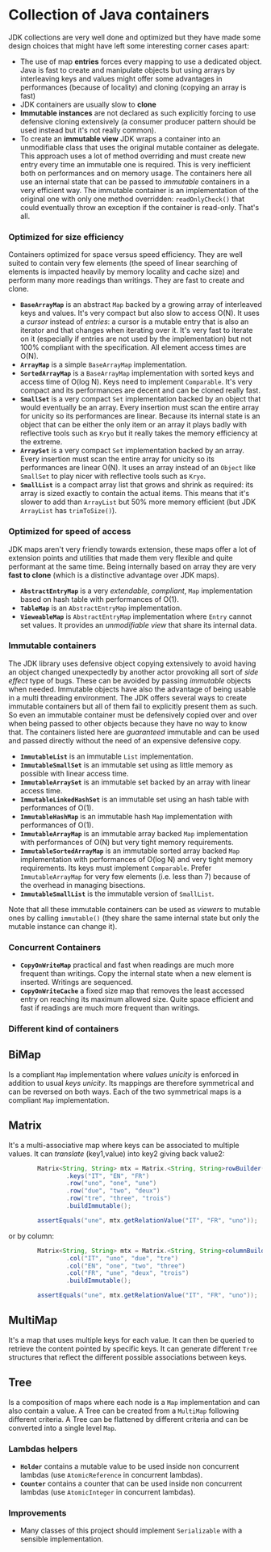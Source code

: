 # Collection of Java containers

JDK collections are very well done and optimized but they have made some design choices that might have left some interesting corner cases apart:
 - The use of map **entries** forces every mapping to use a dedicated object. Java is fast to create and manipulate objects but using arrays by interleaving keys and values might offer some advantages in performances (because of locality) and cloning (copying an array is fast)
 - JDK containers are usually slow to **clone**
 - **Immutable instances** are not declared as such explicitly forcing to use defensive cloning extensively (a consumer producer pattern should be used instead but it's not really common).
 - To create an **immutable view** JDK wraps a container into an unmodifiable class that uses the original mutable container as delegate. This approach uses a lot of method overriding and must create new entry every time an immutable one is required. This is very inefficient both on performances and on memory usage. The containers here all use an internal state that can be passed to _immutable_ containers in a very efficient way. The immutable container is an implementation of the original one with only one method overridden: `readOnlyCheck()` that could eventually throw an exception if the container is read-only. That's all.

### Optimized for size efficiency

Containers optimized for space versus speed efficiency. They are well suited to contain very few elements (the speed of linear searching of elements is impacted heavily by memory locality and cache size) and perform many more readings than writings. They are fast to create and clone.

* **`BaseArrayMap`** is an abstract `Map` backed by a growing array of interleaved keys and values. It's very compact but also slow to access O(N). It uses a _cursor_ instead of _entries_: a cursor is a mutable entry that is also an iterator and that changes when iterating over it. It's very fast to iterate on it (especially if entries are not used by the implementation) but not 100% compliant with the specification. All element access times are O(N).
* **`ArrayMap`** is a simple `BaseArrayMap` implementation.
* **`SortedArrayMap`** is a `BaseArrayMap` implementation with sorted keys and access time of O(log N). Keys need to implement `Comparable`. It's very compact and its performances are decent and can be cloned really fast.
* **`SmallSet`** is a very compact `Set` implementation backed by an object that would eventually be an array. Every insertion must scan the entire array for unicity so its performances are linear. Because its internal state is an object that can be either the only item or an array it plays badly with reflective tools such as `Kryo` but it really takes the memory efficiency at the extreme.
* **`ArraySet`** is a very compact `Set` implementation backed by an array. Every insertion must scan the entire array for unicity so its performances are linear O(N). It uses an array instead of an `Object` like `SmallSet` to play nicer with reflective tools such as `Kryo`.
* **`SmallList`** is a compact array list that grows and shrink as required: its array is sized exactly to contain the actual items. This means that it's slower to add than `ArrayList` but 50% more memory efficient (but JDK `ArrayList` has `trimToSize()`).

### Optimized for speed of access

JDK maps aren't very friendly towards extension, these maps offer a lot of extension points and utilities that made them very flexible and quite performant at the same time. Being internally based on array they are very **fast to clone** (which is a distinctive advantage over JDK maps).

* **`AbstractEntryMap`** is a very _extendable_, _compliant_, `Map` implementation based on hash table with performances of O(1).
* **`TableMap`** is an `AbstractEntryMap` implementation.
* **`VieweableMap`** is `AbstractEntryMap` implementation where `Entry` cannot set values. It provides an _unmodifiable view_ that share its internal data.

### Immutable containers

The JDK library uses defensive object copying extensively to avoid having an object changed unexpectedly by another actor provoking all sort of _side effect_ type of bugs. These can be avoided by passing _immutable_ objects when needed. Immutable objects have also the advantage of being usable in a multi threading environment. The JDK offers several ways to create immutable containers but all of them fail to explicitly present them as such. So even an immutable container must be defensively copied over and over when being passed to other objects because they have no way to know that. The containers listed here are _guaranteed_ immutable and can be used and passed directly without the need of an expensive defensive copy.

* **`ImmutableList`** is an immutable `List` implementation.
* **`ImmutableSmallSet`** is an immutable set using as little memory as possible with linear access time.
* **`ImmutableArraySet`** is an immutable set backed by an array with linear access time.
* **`ImmutableLinkedHashSet`** is an immutable set using an hash table with performances of O(1).
* **`ImmutableHashMap`** is an immutable hash `Map` implementation with performances of O(1).
* **`ImmutableArrayMap`** is an immutable array backed `Map` implementation with performances of O(N) but very tight memory requirements.
* **`ImmutableSortedArrayMap`** is an immutable sorted array backed `Map` implementation with performances of O(log N) and very tight memory requirements. Its keys must implement `Comparable`. Prefer `ImmutableArrayMap` for very few elements (i.e. less than 7) because of the overhead in managing bisections.
* **`ImmutableSmallList`** is the immutable version of `SmallList`.

Note that all these immutable containers can be used as _viewers_ to mutable ones by calling `immutable()` (they share the same internal state but only the mutable instance can change it).

### Concurrent Containers

 - **`CopyOnWriteMap`** practical and fast when readings are much more frequent than writings. Copy the internal state when a new element is inserted. Writings are sequenced.
 - **`CopyOnWriteCache`**  a fixed size map that removes the least accessed entry on reaching its maximum allowed size. Quite space efficient and fast if readings are much more frequent than writings.


### Different kind of containers

## BiMap

Is a compliant `Map` implementation where *values unicity* is enforced in addition to usual *keys unicity*. Its mappings are therefore symmetrical and can be reversed on both ways. Each of the two symmetrical maps is a compliant `Map` implementation.

## Matrix

It's a multi-associative map where keys can be associated to multiple values. It can _translate_ (key1,value) into key2 giving back value2:
```java
        Matrix<String, String> mtx = Matrix.<String, String>rowBuilder()
                .keys("IT", "EN", "FR")
                .row("uno", "one", "une")
                .row("due", "two", "deux")
                .row("tre", "three", "trois")
                .buildImmutable();

        assertEquals("une", mtx.getRelationValue("IT", "FR", "uno"));
```
or by column:
```java
        Matrix<String, String> mtx = Matrix.<String, String>columnBuilder()
                .col("IT", "uno", "due", "tre")
                .col("EN", "one", "two", "three")
                .col("FR", "une", "deux", "trois")
                .buildImmutable();

        assertEquals("une", mtx.getRelationValue("IT", "FR", "uno"));
```

## MultiMap

It's a map that uses multiple keys for each value. It can then be queried to retrieve the content pointed by specific keys. It can generate different `Tree` structures that reflect the different possible associations between keys.

## Tree

Is a composition of maps where each node is a `Map` implementation and can also contain a value. A Tree can be created from a `MultiMap` following different criteria. A Tree can be flattened by different criteria and can be converted into a single level `Map`.

### Lambdas helpers

* **`Holder`** contains a mutable value to be used inside non concurrent lambdas (use `AtomicReference` in concurrent lambdas).
* **`Counter`** contains a counter that can be used inside non concurrent lambdas (use `AtomicInteger` in concurrent lambdas).

### Improvements

 - Many classes of this project should implement `Serializable` with a sensible implementation.
